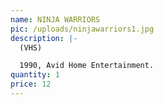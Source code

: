 ```yaml
---
name: NINJA WARRIORS
pic: /uploads/ninjawarriors1.jpg
description: |-
  (VHS)

  1990, Avid Home Entertainment.
quantity: 1
price: 12
---
```


